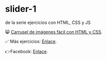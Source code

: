 # slider-1
de la serie ejercicios con HTML, CSS y JS

😸 [Carrusel de imágenes fácil con HTML y CSS](https://youtu.be/hALFmHZZvDU).

✅ Más ejercicios: [Enlace](https://youtube.com/playlist?list=PLy0P0mvWu_AGhyjEVjhR0WP5U4jLAzrvE).

👉Facebook: [Enlace](https://www.facebook.com/Felix-Castro-103068738427669/).
